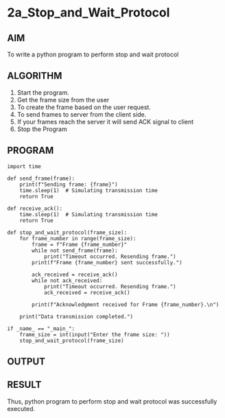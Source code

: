 # 2a_Stop_and_Wait_Protocol
## AIM 
To write a python program to perform stop and wait protocol
## ALGORITHM
1. Start the program.
2. Get the frame size from the user
3. To create the frame based on the user request.
4. To send frames to server from the client side.
5. If your frames reach the server it will send ACK signal to client
6. Stop the Program
## PROGRAM

```
import time

def send_frame(frame):
    print(f"Sending frame: {frame}")
    time.sleep(1)  # Simulating transmission time
    return True

def receive_ack():
    time.sleep(1)  # Simulating transmission time
    return True

def stop_and_wait_protocol(frame_size):
    for frame_number in range(frame_size):
        frame = f"Frame {frame_number}"
        while not send_frame(frame):
            print("Timeout occurred. Resending frame.")
        print(f"Frame {frame_number} sent successfully.")

        ack_received = receive_ack()
        while not ack_received:
            print("Timeout occurred. Resending frame.")
            ack_received = receive_ack()

        print(f"Acknowledgment received for Frame {frame_number}.\n")

    print("Data transmission completed.")

if _name_ == "_main_":
    frame_size = int(input("Enter the frame size: "))
    stop_and_wait_protocol(frame_size)
```
## OUTPUT


## RESULT
Thus, python program to perform stop and wait protocol was successfully executed.

